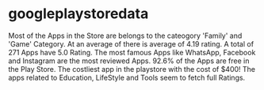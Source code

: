 # googleplaystoredata
Most of the Apps in the Store are belongs to the cateogory 'Family' and 'Game' Category.
At an average of there is average of 4.19 rating. 
A total of 271 Apps have 5.0 Rating.
The most famous Apps like WhatsApp, Facebook and Instagram are the most reviewed Apps.
92.6% of the Apps are free in the Play Store.
The costliest app in the playstore with the cost of $400!
The apps related to Education, LifeStyle and Tools seem to fetch full Ratings.
